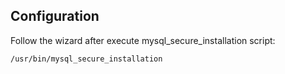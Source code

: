 ## Configuration

Follow the wizard after execute mysql_secure_installation script:
```bash
/usr/bin/mysql_secure_installation
```
